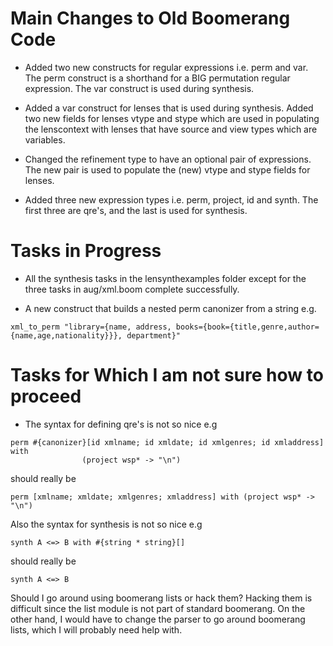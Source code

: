 # Main Changes to Old Boomerang Code

* Added two new constructs for regular expressions i.e. perm and var. The perm construct is a shorthand for a BIG permutation regular expression. The var construct is used during synthesis.

* Added a var construct for lenses that is used during synthesis. Added two new fields for lenses vtype and stype which are used in populating the lenscontext with lenses that have source and view types which are variables.

* Changed the refinement type to have an optional pair of expressions. The new pair is used to populate the (new) vtype and stype fields for lenses.

* Added three new expression types i.e. perm, project, id and synth. The first three are qre's, and the last is used for synthesis.

# Tasks in Progress

* All the synthesis tasks in the lensynthexamples folder except for the three tasks in aug/xml.boom complete successfully.

* A new construct that builds a nested perm canonizer from a string e.g.
```
xml_to_perm "library={name, address, books={book={title,genre,author={name,age,nationality}}}, department}"

```

# Tasks for Which I am not sure how to proceed

* The syntax for defining qre's is not so nice e.g

```
perm #{canonizer}[id xmlname; id xmldate; id xmlgenres; id xmladdress] with
                (project wsp* -> "\n")
```

should really be
```
perm [xmlname; xmldate; xmlgenres; xmladdress] with (project wsp* -> "\n")
```

Also the syntax for synthesis is not so nice e.g
```
synth A <=> B with #{string * string}[]
```
should really be
```
synth A <=> B
```

Should I go around using boomerang lists or hack them? Hacking them is difficult since the list module is not part of standard boomerang. On the other hand, I would have to change the parser to go around boomerang lists, which I will probably need help with.


